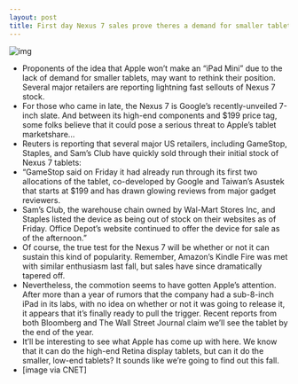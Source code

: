 ```yaml
---
layout: post
title: First day Nexus 7 sales prove theres a demand for smaller tablets
---
```

![img](http://media.idownloadblog.com/wp-content/uploads/2012/07/7-inch-tablets.jpg)
* Proponents of the idea that Apple won’t make an “iPad Mini” due to the lack of demand for smaller tablets, may want to rethink their position. Several major retailers are reporting lightning fast sellouts of Nexus 7 stock.
* For those who came in late, the Nexus 7 is Google’s recently-unveiled 7-inch slate. And between its high-end components and $199 price tag, some folks believe that it could pose a serious threat to Apple’s tablet marketshare…
* Reuters is reporting that several major US retailers, including GameStop, Staples, and Sam’s Club have quickly sold through their initial stock of Nexus 7 tablets:
* “GameStop said on Friday it had already run through its first two allocations of the tablet, co-developed by Google and Taiwan’s Asustek that starts at $199 and has drawn glowing reviews from major gadget reviewers.
* Sam’s Club, the warehouse chain owned by Wal-Mart Stores Inc, and Staples listed the device as being out of stock on their websites as of Friday. Office Depot’s website continued to offer the device for sale as of the afternoon.”
* Of course, the true test for the Nexus 7 will be whether or not it can sustain this kind of popularity. Remember, Amazon’s Kindle Fire was met with similar enthusiasm last fall, but sales have since dramatically tapered off.
* Nevertheless, the commotion seems to have gotten Apple’s attention. After more than a year of rumors that the company had a sub-8-inch iPad in its labs, with no idea on whether or not it was going to release it, it appears that it’s finally ready to pull the trigger. Recent reports from both Bloomberg and The Wall Street Journal claim we’ll see the tablet by the end of the year.
* It’ll be interesting to see what Apple has come up with here. We know that it can do the high-end Retina display tablets, but can it do the smaller, low-end tablets? It sounds like we’re going to find out this fall.
* [image via CNET]

